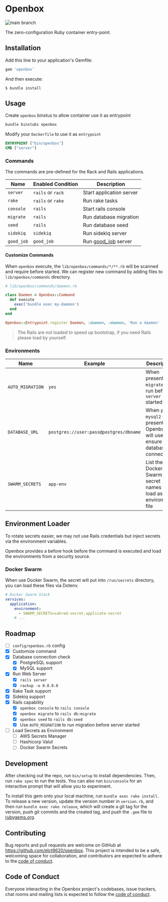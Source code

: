 # Openbox

![main branch](https://github.com/elct9620/openbox/actions/workflows/main.yml/badge.svg?branch=main)

The zero-configuration Ruby container entry-point.

## Installation

Add this line to your application's Gemfile:

```ruby
gem 'openbox'
```

And then execute:

    $ bundle install

## Usage

Create `openbox` binstus to allow container use it as entrypoint

```bash
bundle binstubs openbox
```

Modify your `Dockerfile` to use it as `entrypoint`

```dockerfile
ENTRYPOINT ["bin/openbox"]
CMD ["server"]
```

### Commands

The commands are pre-defined for the Rack and Rails applications.

| Name      | Enabled Condition | Description              |
|-----------|-------------------|--------------------------|
| `server`  | `rails` or `rack` | Start application server |
| `rake`    | `rails` or `rake` | Run rake tasks           |
| `console` | `rails`           | Start rails console      |
| `migrate` | `rails`           | Run database migration   |
| `seed`    | `rails`           | Run database seed        |
| `sidekiq` | `sidekiq`         | Run sidekiq server       |
| `good_job` | `good_job`         | Run [good_job](https://github.com/bensheldon/good_job) server       |

#### Customize Commands

When `openbox` execute, the `lib/openbox/commands/*/**.rb` will be scanned and require before started.
We can register new command by adding files to `lib/openbox/commands` directory.

```ruby
# lib/openbox/commands/daemon.rb

class Daemon < Openbox::Command
  def execute
    exec('bundle exec my-daemon')
  end
end

Openbox::Entrypoint.register Daemon, :daemon, :daemon, 'Run a daemon'
```

> The Rails are not loaded to speed up bootstrap, if you need Rails please load by yourself.

### Environments

| Name             | Example                                | Description                                                                          |
|------------------|----------------------------------------|--------------------------------------------------------------------------------------|
| `AUTO_MIGRATION` | `yes`                                  | When present, the `migrate` will run before `server` started                         |
| `DATABASE_URL`   | `postgres://user:pass@postgres/dbname` | When `pg` or `mysql2` gem present, Openbox will use it to ensure database connection |
| `SWARM_SECRETS`  | `app-env`                              | List the Docker Swarm secret names to load as environment file                       |

## Environment Loader

To rotate secrets easier, we may not use Rails credentials but inject secrets via the environment variables.

Openbox provides a before hook before the command is executed and load the environments from a security source.

### Docker Swarm

When use Docker Swarm, the secret will put into `/run/secrets` directory, you can load these files via Dotenv.

```yaml
# Docker Swarm Stack
services:
  application:
    environment:
      - SWARM_SECRETS=sahred-secret,applicate-secret
    # ...
```

## Roadmap

* [ ] `config/openbox.rb` config
* [x] Customize command
* [x] Database connection check
  * [x] PostgreSQL support
  * [x] MySQL support
* [x] Run Web Server
  * [x] `rails server`
  * [x] `rackup -o 0.0.0.0`
* [x] Rake Task support
* [x] Sidekiq support
* [x] Rails capability
  * [x] `openbox console` to `rails console`
  * [x] `openbox migrate` to `rails db:migrate`
  * [x] `openbox seed` to `rails db:seed`
  * [x] Use `AUTO_MIGRATION` to run migration before server started
* [ ] Load Secrets as Environment
  * [ ] AWS Secrets Manager
  * [ ] Hashicorp Valut
  * [ ] Docker Swarm Secrets

## Development

After checking out the repo, run `bin/setup` to install dependencies. Then, run `rake spec` to run the tests. You can also run `bin/console` for an interactive prompt that will allow you to experiment.

To install this gem onto your local machine, run `bundle exec rake install`. To release a new version, update the version number in `version.rb`, and then run `bundle exec rake release`, which will create a git tag for the version, push git commits and the created tag, and push the `.gem` file to [rubygems.org](https://rubygems.org).

## Contributing

Bug reports and pull requests are welcome on GitHub at https://github.com/elct9620/openbox. This project is intended to be a safe, welcoming space for collaboration, and contributors are expected to adhere to the [code of conduct](https://github.com/elct9620/openbox/blob/main/CODE_OF_CONDUCT.md).

## Code of Conduct

Everyone interacting in the Openbox project's codebases, issue trackers, chat rooms and mailing lists is expected to follow the [code of conduct](https://github.com/elct9620/openbox/blob/main/CODE_OF_CONDUCT.md).
